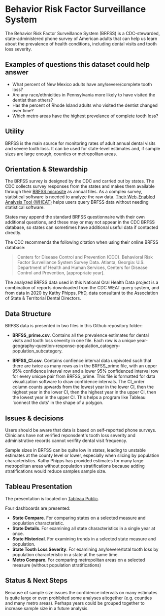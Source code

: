 # Behavior Risk Factor Surveillance System

The Behavior Risk Factor Surveillance System (BRFSS) is a CDC-stewarded, state-administered phone survey of American adults that can help us learn about the prevalence of health conditions, including dental visits and tooth loss severity.

## Examples of questions this dataset could help answer

* What percent of New Mexico adults have any/severe/complete tooth loss?
* Are any race/ethnicities in Pennsylvania more likely to have visited the dentist than others?
* Has the percent of Rhode Island adults who visited the dentist changed over time?
* Which metro areas have the highest prevelance of complete tooth loss?

## Utility

BRFSS is the main source for monitoring rates of adult annual dental visits and severe tooth loss. It can be used for state-level estimates and, if sample sizes are large enough, counties or metropolitan areas.

## Orientation & Stewardship  

The BRFSS survey is designed by the CDC and carried out by states. The CDC collects survey responses from the states and makes them available through their [BRFSS microsite](https://www.cdc.gov/brfss/annual_data/annual_2019.html) as annual files. As a complex survey, statistical software is needed to analyze the raw data. [Their Web-Enabled Analysis Tool (WHEAT)](https://nccd.cdc.gov/weat/#/analysis) helps users query BRFSS data without needing statistical software. 

States may append the standard BRFSS questionnaire with their own additional questions, and these may or may not appear in the CDC BRFSS database, so states can sometimes have additional useful data if contacted directly.

The CDC recommends the following citation when using their online BRFSS database:

> Centers for Disease Control and Prevention (CDC). Behavioral Risk Factor Surveillance System Survey Data. Atlanta, Georgia: U.S. Department of Health and Human Services, Centers for Disease Control and Prevention, [appropriate year].

The analyzed BRFSS data used in this National Oral Health Data project is a combination of reports downloaded from the CDC WEAT query system, and from data in 2020 by Kathy Phipps, PhD, data consultant to the Association of State & Territorial Dental Directors.

## Data Structure

BRFSS data is presented in two files in this Github repository folder:

* **BRFSS_prime.csv**. Contains all the prevalence estimates for dental visits and tooth loss severity in one file. Each row is a unique year-geography-question-response-population_catogery-population_subcategory. 

* **BRFSS_CI.csv**. Contains confience interval data unpivoted such that there are twice as many rows as in the BRFSS_prime file, with an upper 95% confidence interval row and a lower 95% confidenced interval row for every unique pair from BRFSS_prime. This file is formatted for data visualization software to draw confidence intervals. The CI_order column counts upwards from the lowest year in the lower CI, then the highest year in the lower CI, then the highest year in the upper CI, then the lowest year in the upper CI. This helps a program like Tableau 'connect the dots' in the shape of a polygon. 

## Issues & decisions

Users should be aware that data is based on self-reported phone surveys. Clinicians have not verified reponsdent's tooth loss severity and administrative records cannot verifity dental visit frequency.

Sample sizes in BRFSS can be quite low in states, leading to unstable estimates at the county level or lower, especially when slicing by population characteristics. Kathy Phipps has provided estimates for many large metropolitan areas without population stratifications because adding stratifications would reduce samples sample size. 

## Tableau Presentation

The presentation is located on [Tableau Public](https://public.tableau.com/profile/association.of.state.territorial.dental.directors#!/vizhome/BehaviorRiskFactorSurveillanceSystem/Welcome).

Four dashboards are presented:
* **State Compare**. For comparing states on a selected measure and population characteristic.
* **State Details**. For examining all state characteristics in a single year at once.
* **State Historical**. For examining trends in a selected state measure and population.
* **State Tooth Loss Severity**. For examining any/severe/total tooth loss by population characteristic in a state at the same time.
* **Metro Compare**. For comparing metropolitan areas on a selected measure (without population stratifications)

## Status & Next Steps

Because of sample size issues the confidence intervals on many estimates is quite large or even prohibited some analyses altogether (e.g. counties and many metro areas). Perhaps years could be grouped together to increase sample size in a future analysis.

